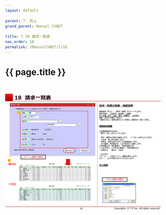 ```yaml
---
layout: default

parent: 7. 売上
grand_parent: Manual CVNET

title: 7.18 請求一覧表
nav_order: 18
permalink: /ManualCVNET/7/18
---
```


# {{ page.title }} <br/><br/>

<a href="/img/Uriage/Uriage31.PNG" target="_blank">
<img src="/img/Uriage/Uriage31.PNG" alt="login image"></a>





